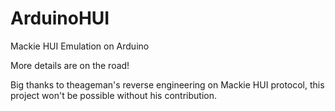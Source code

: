 # ArduinoHUI
 Mackie HUI Emulation on Arduino
 
 More details are on the road!

Big thanks to theageman's reverse engineering on Mackie HUI protocol, this project won't be possible without his contribution.
